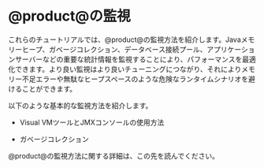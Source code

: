 # @product@の監視[](id=monitoring-product)

これらのチュートリアルでは、@product@の監視方法を紹介します。Javaメモリーヒープ、ガベージコレクション、データベース接続プール、アプリケーションサーバーなどの重要な統計情報を監視することにより、パフォーマンスを最適化できます。より良い監視はより良いチューニングにつながり、それによりメモリー不足エラーや無駄なヒープスペースのような危険なランタイムシナリオを避けることができます。



以下のような基本的な監視方法を紹介します。



- Visual VMツールとJMXコンソールの使用方法

- ガベージコレクション


@product@の監視方法に関する詳細は、この先を読んでください。
